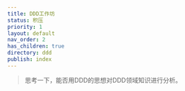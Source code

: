 ```yaml
---
title: DDD工作坊
status: 积压
priority: 1
layout: default
nav_order: 2
has_children: true
directory: ddd
publish: index
---
```


> 思考一下，能否用DDD的思想对DDD领域知识进行分析。